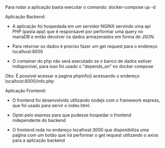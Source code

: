 Para rodar a aplicação basta executar o comando:
docker-compose up -d

Aplicação Backend:

- A aplicação foi hospedada em um servidor NGINX servindo uma api PHP (pasta app) que é responsavel por performar uma query no mariaDB e então devolver os dados armazenados em forma de JSON.

- Para retornar os dados é preciso fazer um get request para o endereço localhost:8000

- O container do php não será executado se o banco de dados estiver indisponível, para isso foi usado o "depends_on" no docker compose

Obs: É possível acessar a pagina phpinfo() acessando o endereço localhost:8000/info.php

Aplicação Frontend:

- O frontend foi desenvolvido utilizando nodejs com o framework express, que foi usado para servir o index.html.

- Optei pelo express para que pudesse hospedar o frontend independente do backend

- O frontend roda no endereço localhost:3000 que disponibiliza uma paǵina com um botão que irá performar o get request utilizando o axios para a aplicação backend


